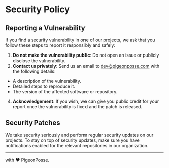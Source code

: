 # Security Policy

## Reporting a Vulnerability

If you find a security vulnerability in one of our projects, we ask that you follow these steps to report it responsibly and safely:

1. **Do not make the vulnerability public**: Do not open an issue or publicly disclose the vulnerability.
2. **Contact us privately**: Send us an email to [dev@pigeonposse.com](mailto:dev@pigeonposse.com) with the following details:
  - A description of the vulnerability.
  - Detailed steps to reproduce it.
  - The version of the affected software or repository.
4. **Acknowledgement**: If you wish, we can give you public credit for your report once the vulnerability is fixed and the patch is released.

## Security Patches

We take security seriously and perform regular security updates on our projects. To stay on top of security updates, make sure you have notifications enabled for the relevant repositories in our organization.

---

with ♥️ PigeonPosse.
